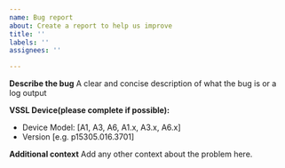 ```yaml
---
name: Bug report
about: Create a report to help us improve
title: ''
labels: ''
assignees: ''

---
```


**Describe the bug**
A clear and concise description of what the bug is or a log output

**VSSL Device(please complete if possible):**
 - Device Model: [A1, A3, A6, A1.x,  A3.x, A6.x]
 - Version [e.g. p15305.016.3701]

**Additional context**
Add any other context about the problem here.
